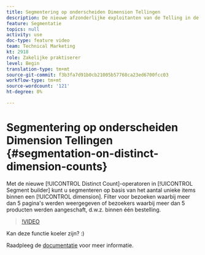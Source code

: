 ```yaml
---
title: Segmentering op onderscheiden Dimension Tellingen
description: De nieuwe afzonderlijke exploitanten van de Telling in de bouwer van het Segment staan u toe om te segmenteren die op het aantal unieke punten binnen om het even welke afmeting wordt gebaseerd. Filter voor bezoeken waarbij meer dan 5 pagina's werden weergegeven of bezoekers waarbij meer dan 5 producten werden aangeschaft, d.w.z. binnen één bestelling.
feature: Segmentatie
topics: null
activity: use
doc-type: feature video
team: Technical Marketing
kt: 2918
role: Zakelijke praktiserer
level: Begin
translation-type: tm+mt
source-git-commit: f3b3fa7d91b0cb21005b57768ca23ed6700fcc03
workflow-type: tm+mt
source-wordcount: '121'
ht-degree: 0%

---
```



# Segmentering op onderscheiden Dimension Tellingen {#segmentation-on-distinct-dimension-counts}

Met de nieuwe [!UICONTROL Distinct Count]-operatoren in [!UICONTROL Segment builder] kunt u segmenteren op basis van het aantal unieke items binnen een [!UICONTROL dimension]. Filter voor bezoeken waarbij meer dan 5 pagina&#39;s werden weergegeven of bezoekers waarbij meer dan 5 producten werden aangeschaft, d.w.z. binnen één bestelling.

>[!VIDEO](https://video.tv.adobe.com/v/27257/?quality=9)

Kan deze functie koeler zijn? :)

Raadpleeg de [documentatie](https://marketing.adobe.com/resources/help/en_US/analytics/segment/seg_operators.html) voor meer informatie.
